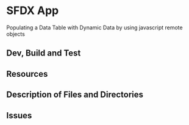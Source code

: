 # SFDX  App
Populating a Data Table with Dynamic Data by using javascript remote objects

## Dev, Build and Test


## Resources


## Description of Files and Directories


## Issues



